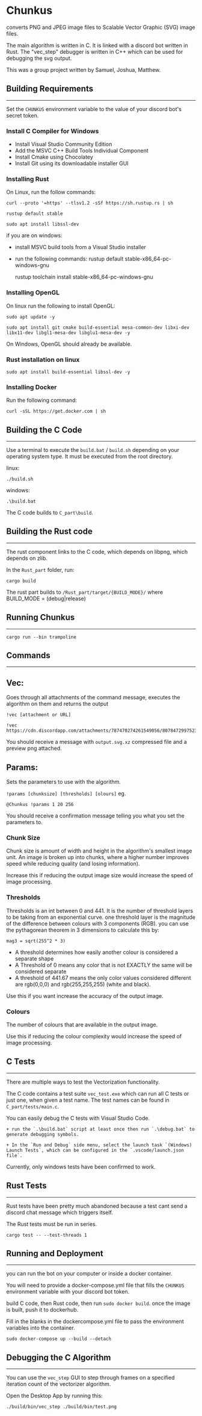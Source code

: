 # Chunkus #
converts PNG and JPEG image files to Scalable Vector Graphic (SVG) image files.

The main algorithm is written in C. It is linked with a discord bot written in Rust. The "vec_step" debugger is written in C++ which can be used for debugging the svg output.

This was a group project written by Samuel, Joshua, Matthew.

## Building Requirements
---

Set the `CHUNKUS` environment variable to the value of your discord bot's secret token.

### Install C Compiler for Windows

+ Install Visual Studio Community Edition
+ Add the MSVC C++ Build Tools Individual Component
+ Install Cmake using Chocolatey
+ Install Git using its downloadable installer GUI

### Installing Rust

On Linux, run the follow commands:

    curl --proto '=https' --tlsv1.2 -sSf https://sh.rustup.rs | sh

    rustup default stable

    sudo apt install libssl-dev

if you are on windows:

+ install MSVC build tools from a Visual Studio installer

+ run the following commands:
    rustup default stable-x86_64-pc-windows-gnu

    rustup toolchain install stable-x86_64-pc-windows-gnu

### Installing OpenGL

On linux run the following to install OpenGL:

    sudo apt update -y

    sudo apt install git cmake build-essential mesa-common-dev libxi-dev libx11-dev libgl1-mesa-dev libglu1-mesa-dev -y

On Windows, OpenGL should already be available.
	
### Rust installation on linux
		
    sudo apt install build-essential libssl-dev -y

### Installing Docker

Run the following command:

    curl -sSL https://get.docker.com | sh

## Building the C Code
---


Use a terminal to execute the `build.bat` / `build.sh` depending on your operating system type. It must be executed from the root directory.

linux:

    ./build.sh

windows:

    .\build.bat

The C code builds to `C_part\build`.

## Building the Rust code 
---

The rust component links to the C code, which depends on libpng, which depends on zlib.

In the `Rust_part` folder, run:

    cargo build

The rust part builds to `/Rust_part/target/{BUILD_MODE}/` where BUILD_MODE = (debug|release)

## Running Chunkus
---

`cargo run --bin trampoline`

## Commands 
---
## Vec: 
Goes through all attachments of the command message, executes the algorithm on them and returns the output  

`!vec [attachment or URL]`  

    !vec https://cdn.discordapp.com/attachments/787470274261549056/807847299752394773/ginormous.png  

You should receive a message with `output.svg.xz` compressed file and a preview png attached.
  
## Params: 
Sets the parameters to use with the algorithm.

`!params [chunksize] [thresholds] [olours]` eg. 

    @Chunkus !params 1 20 256

You should receive a confirmation message telling you what you set the parameters to.

### Chunk Size 
Chunk size is amount of width and height in the algorithm's smallest image unit. An image is broken up into chunks, where a higher number improves speed while reducing quality (and losing information).

Increase this if reducing the output image size would increase the speed of image processing.

### Thresholds
Thresholds is an int between 0 and 441. It is the number of threshold layers to be taking from an exponential curve.
one threshold layer is the magnitude of the difference between colours with 3 components (RGB). 
you can use the pythagorean theorem in 3 dimensions to calculate this by:
    
    mag3 = sqrt(255^2 * 3)

- A threshold determines how easily another colour is considered a separate shape  
- A Threshold of 0 means any color that is not EXACTLY the same will be considered separate  
- A threshold of 441.67 means the only color values considered different are rgb(0,0,0) and rgb(255,255,255) (white and black).

Use this if you want increase the accuracy of the output image.

### Colours
The number of colours that are available in the output image. 

Use this if reducing the colour complexity would increase the speed of image processing.

## C Tests
---

There are multiple ways to test the Vectorization functionality.

The C code contains a test suite `vec_test.exe` which can run all C tests or just one, when given a test name. The test names can be found in `C_part/tests/main.c`.

You can easily debug the C tests with Visual Studio Code. 

    + run the `.\build.bat` script at least once then run `.\debug.bat` to generate debugging symbols.

    + In the `Run and Debug` side menu, select the launch task `(Windows) Launch Tests`, which can be configured in the `.vscode/launch.json file`. 

Currently, only windows tests have been confirmed to work.

## Rust Tests
---

Rust tests have been pretty much abandoned because a test cant send a discord chat message which triggers itself.

The Rust tests must be run in series.

```
cargo test -- --test-threads 1
```

## Running and Deployment
---
you can run the bot on your computer or inside a docker container.

You will need to provide a docker-compose.yml file that fills the `CHUNKUS` environment variable with your discord bot token.

build C code, then Rust code, then run `sudo docker build`. once the image is built, push it to dockerhub.

Fill in the blanks in the dockercompose.yml file to pass the environment variables into the container.

`sudo docker-compose up --build --detach`

## Debugging the C Algorithm
---

You can use the `vec_step` GUI to step through frames on a specified iteration count of the vectorizer algorithm.

Open the Desktop App by running this:

    ./build/bin/vec_step ./build/bin/test.png
